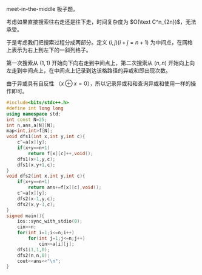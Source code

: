 meet-in-the-middle 板子题。

考虑如果直接搜索往右走还是往下走，时间复杂度为 $O(\text C^n_{2n})$，无法承受。

于是考虑我们把搜索过程分成两部分。定义 $(i,j)(i+j=n+1)$ 为中间点，在网格上表示为右上到左下的一斜列格子。

第一次搜索从 $(1,1)$ 开始向下向右走到中间点上，第二次搜索从 $(n,n)$ 开始向上向左走到中间点上，在中间点上记录到达该格路径的异或和即出现次数。

由于异或具有自反性 （$x\oplus x=0$），所以记录异或和和查询异或和使用一样的操作即可。

```C++
#include<bits/stdc++.h>
#define int long long
using namespace std;
int const N=25;
int n,ans,a[N][N];
map<int,int>f[N];
void dfs1(int x,int y,int c){
	c^=a[x][y];
	if(x+y==n+1)
		return f[x][c]++,void();
	dfs1(x+1,y,c);
	dfs1(x,y+1,c);
}
void dfs2(int x,int y,int c){
	if(x+y==n+1)
		return ans+=f[x][c],void();
	c^=a[x][y];
	dfs2(x-1,y,c);
	dfs2(x,y-1,c);
}
signed main(){
	ios::sync_with_stdio(0);
	cin>>n;
	for(int i=1;i<=n;i++)
		for(int j=1;j<=n;j++)
			cin>>a[i][j];
	dfs1(1,1,0);
	dfs2(n,n,0);
	cout<<ans<<"\n";
}
```

